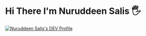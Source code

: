 # Hi There I'm Nuruddeen Salis 🖐



[![Nuruddeen Salis's DEV Profile](https://d2fltix0v2e0sb.cloudfront.net/dev-badge.svg)](https://dev.to/thelightng)
    
